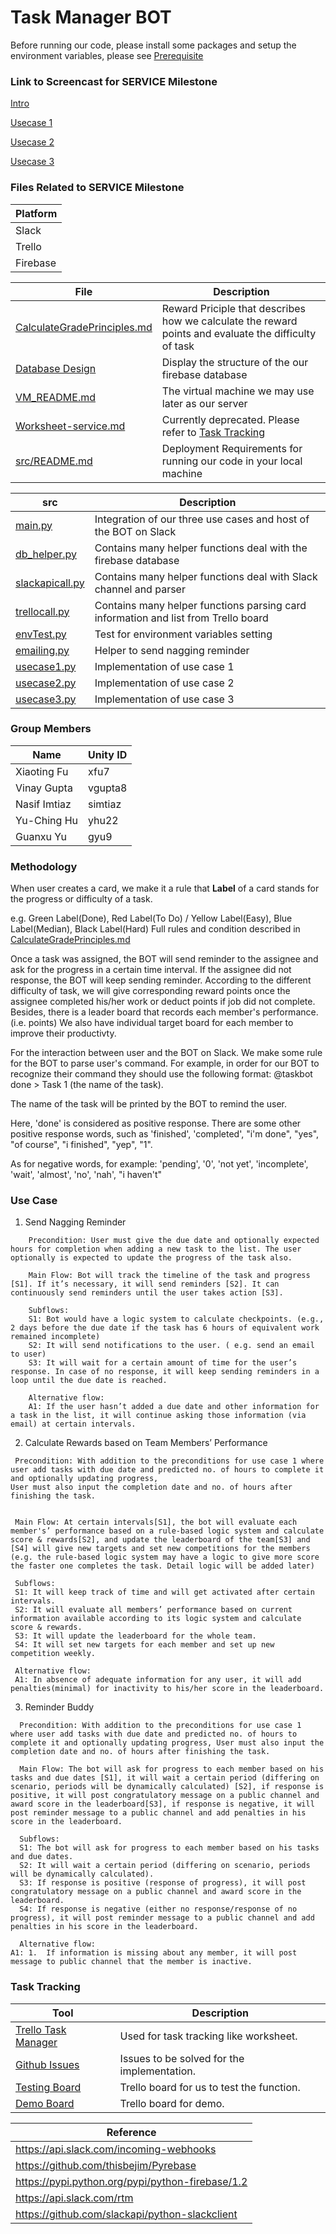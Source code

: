# Task Manager BOT #

Before running our code, please install some packages and setup the
environment variables, please see [Prerequisite](https://github.ncsu.edu/yhu22/CSC510_F17_Project/blob/service/src/README.md)

### Link to Screencast for SERVICE Milestone
[Intro](https://drive.google.com/file/d/1LtsbSFsaZhQ-AYc5esdJFXA481XKAjUg/view?ts=5a0bc35d)

[Usecase 1](https://drive.google.com/a/ncsu.edu/file/d/1cE1X2B7SnvV0PbFdlXffycbGe6KrWbS_/view?usp=sharing)

[Usecase 2](https://drive.google.com/a/ncsu.edu/file/d/10HoRUdvbmN8EQuk4mZbvEdt7d8rGOHex/view?usp=sharing)

[Usecase 3](https://drive.google.com/file/d/14tf-NjdPnLB-tfzBrNn3XOXR0Wj_y1Sb/view?ts=5a0bc375)

### Files Related to SERVICE Milestone

Platform |
--- |
Slack |
Trello |
Firebase | 

File | Description
---  | ---
[CalculateGradePrinciples.md](https://github.ncsu.edu/yhu22/CSC510_F17_Project/blob/master/CalculateGradePrinciples.md) | Reward Priciple that describes how we calculate the reward points and evaluate the difficulty of task
[Database Design](https://github.ncsu.edu/yhu22/CSC510_F17_Project/blob/service_submit/DatabaseDesign.md)| Display the structure of the our firebase database
[VM_README.md](https://github.ncsu.edu/yhu22/CSC510_F17_Project/blob/service_submit/VM_README.md) | The virtual machine we may use later as our server
[Worksheet-service.md](https://github.ncsu.edu/yhu22/CSC510_F17_Project/blob/service_submit/Worksheet-service.md)| Currently deprecated. Please refer to [Task Tracking](https://github.ncsu.edu/yhu22/CSC510_F17_Project/tree/service_submit#task-tracking)
[src/README.md](https://github.ncsu.edu/yhu22/CSC510_F17_Project/blob/service_submit/src/README.md)| Deployment Requirements for running our code in your local machine

src | Description
---  | ---
[main.py](https://github.ncsu.edu/yhu22/CSC510_F17_Project/blob/service_submit/src/main.py) | Integration of our three use cases and host of the BOT on Slack
[db_helper.py](https://github.ncsu.edu/yhu22/CSC510_F17_Project/blob/service/src/db_helper.py) | Contains many helper functions deal with the firebase database
[slackapicall.py](https://github.ncsu.edu/yhu22/CSC510_F17_Project/blob/service_submit/src/slackapicall.py) | Contains many helper functions deal with Slack channel and parser
[trellocall.py](https://github.ncsu.edu/yhu22/CSC510_F17_Project/blob/service_submit/src/trellocall.py) | Contains many helper functions parsing card information and list from Trello board
[envTest.py](https://github.ncsu.edu/yhu22/CSC510_F17_Project/blob/service_submit/src/envTest.py) | Test for environment variables setting
[emailing.py](https://github.ncsu.edu/yhu22/CSC510_F17_Project/blob/service_submit/src/emailing.py) | Helper to send nagging reminder
[usecase1.py](https://github.ncsu.edu/yhu22/CSC510_F17_Project/blob/service_submit/src/usecase1.py) | Implementation of use case 1
[usecase2.py](https://github.ncsu.edu/yhu22/CSC510_F17_Project/blob/service_submit/src/usecase2.py) | Implementation of use case 2
[usecase3.py](https://github.ncsu.edu/yhu22/CSC510_F17_Project/blob/service_submit/src/usecase3.py) | Implementation of use case 3
 
### Group Members

Name | Unity ID
--- | ---
Xiaoting Fu | xfu7
Vinay Gupta | vgupta8
Nasif Imtiaz | simtiaz
Yu-Ching Hu | yhu22
Guanxu Yu | gyu9

### Methodology

When user creates a card, we make it a rule that **Label** of a card stands for the progress or difficulty of a task.

e.g. Green Label(Done), Red Label(To Do) / Yellow Label(Easy), Blue Label(Median), Black Label(Hard)
Full rules and condition described in [CalculateGradePrinciples.md](https://github.ncsu.edu/yhu22/CSC510_F17_Project/blob/master/CalculateGradePrinciples.md)

Once a task was assigned, the BOT will send reminder to the assignee and ask for the progress in a certain time interval. If the assignee did not response, the BOT will keep sending reminder.
According to the different difficulty of task, we will give corresponding reward points once the assignee completed his/her work or deduct points if job did not complete. Besides, there is a leader board that records each member's performance. (i.e. points) We also have individual target board for each member to improve their productivty.

For the interaction between user and the BOT on Slack. We make some rule for the BOT to parse user's command.
For example, in order for our BOT to recognize their command they should use the following format:
@taskbot done > Task 1 (the name of the task).

The name of the task will be printed by the BOT to remind the user.

Here, 'done' is considered as positive response. There are some other positive response words, such as 'finished', 'completed', "i'm done", "yes", "of course", "i finished", "yep", "1".

As for negative words, for example: 'pending', '0', 'not yet', 'incomplete', 'wait', 'almost', 'no', 'nah', "i haven't"


### Use Case
1. Send Nagging Reminder 
```  
    Precondition: User must give the due date and optionally expected hours for completion when adding a new task to the list. The user optionally is expected to update the progress of the task also.
 
    Main Flow: Bot will track the timeline of the task and progress [S1]. If it’s necessary, it will send reminders [S2]. It can continuously send reminders until the user takes action [S3].

    Subflows:
    S1: Bot would have a logic system to calculate checkpoints. (e.g., 2 days before the due date if the task has 6 hours of equivalent work remained incomplete)
    S2: It will send notifications to the user. ( e.g. send an email to user)
    S3: It will wait for a certain amount of time for the user’s response. In case of no response, it will keep sending reminders in a loop until the due date is reached.
    
    Alternative flow:
    A1: If the user hasn’t added a due date and other information for a task in the list, it will continue asking those information (via email) at certain intervals.
```  
  2. Calculate Rewards based on Team Members’ Performance
  
 ``` 
  Precondition: With addition to the preconditions for use case 1 where user add tasks with due date and predicted no. of hours to complete it and optionally updating progress,
User must also input the completion date and no. of hours after finishing the task.

  
  Main Flow: At certain intervals[S1], the bot will evaluate each member's’ performance based on a rule-based logic system and calculate score & rewards[S2], and update the leaderboard of the team[S3] and [S4] will give new targets and set new competitions for the members
(e.g. the rule-based logic system may have a logic to give more score the faster one completes the task. Detail logic will be added later)
  
  Subflows:
  S1: It will keep track of time and will get activated after certain intervals.
  S2: It will evaluate all members’ performance based on current information available according to its logic system and calculate score & rewards.
  S3: It will update the leaderboard for the whole team.
  S4: It will set new targets for each member and set up new competition weekly.
  
  Alternative flow:
  A1: In absence of adequate information for any user, it will add penalties(minimal) for inactivity to his/her score in the leaderboard.
```
  
  3. Reminder Buddy
```
  Precondition: With addition to the preconditions for use case 1 where user add tasks with due date and predicted no. of hours to complete it and optionally updating progress, User must also input the completion date and no. of hours after finishing the task.
  
  Main Flow: The bot will ask for progress to each member based on his tasks and due dates [S1], it will wait a certain period (differing on scenario, periods will be dynamically calculated) [S2], if response is positive, it will post congratulatory message on a public channel and award score in the leaderboard[S3], if response is negative, it will post reminder message to a public channel and add penalties in his score in the leaderboard.
  
  Subflows:
  S1: The bot will ask for progress to each member based on his tasks and due dates.
  S2: It will wait a certain period (differing on scenario, periods will be dynamically calculated).
  S3: If response is positive (response of progress), it will post congratulatory message on a public channel and award score in the leaderboard.
  S4: If response is negative (either no response/response of no progress), it will post reminder message to a public channel and add penalties in his score in the leaderboard.

  Alternative flow:
A1: 1.	If information is missing about any member, it will post message to public channel that the member is inactive.
```

### Task Tracking
Tool | Description
---  | ---
[Trello Task Manager](https://trello.com/b/MXYu6ZEy/task-manager-bot) | Used for task tracking like worksheet.
[Github Issues](https://github.ncsu.edu/yhu22/CSC510_F17_Project/issues) | Issues to be solved for the implementation.
[Testing Board](https://trello.com/b/3L2DxAis/test-board) | Trello board for us to test the function.
[Demo Board](https://trello.com/b/5LYE5kJE/demo-board) | Trello board for demo.

Reference |
--- |
https://api.slack.com/incoming-webhooks |
https://github.com/thisbejim/Pyrebase |
https://pypi.python.org/pypi/python-firebase/1.2 |
https://api.slack.com/rtm |
https://github.com/slackapi/python-slackclient |
